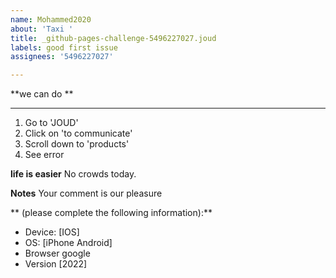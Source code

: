 ```yaml
---
name: Mohammed2020
about: 'Taxi '
title: _github-pages-challenge-5496227027.joud
labels: good first issue
assignees: '5496227027'

---
```


**we can do **
****
1. Go to 'JOUD'
2. Click on 'to communicate'
3. Scroll down to 'products'
4. See error

**life is easier**
No crowds today.

**Notes**
Your comment is our pleasure

** (please complete the following information):**
 - Device: [IOS]
 - OS: [iPhone
Android]
 - Browser google 
 - Version [2022]
